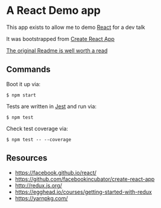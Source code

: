 # A React Demo app

This app exists to allow me to demo [React](https://facebook.github.io/react/) for a dev talk

It was bootstrapped from [Create React App](https://github.com/facebookincubator/create-react-app)

[The original Readme is well worth a read](README-CREATE-REACT-APP.md)

## Commands

Boot it up via:

```
$ npm start
```

Tests are written in [Jest](https://facebook.github.io/jest/) and run via:

```
$ npm test
```

Check test coverage via:

```
$ npm test -- --coverage
```

## Resources

- https://facebook.github.io/react/
- https://github.com/facebookincubator/create-react-app
- http://redux.js.org/
- https://egghead.io/courses/getting-started-with-redux
- https://yarnpkg.com/

